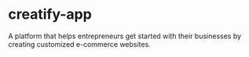 # creatify-app
A platform that helps entrepreneurs get started with their businesses by creating customized e-commerce websites.
